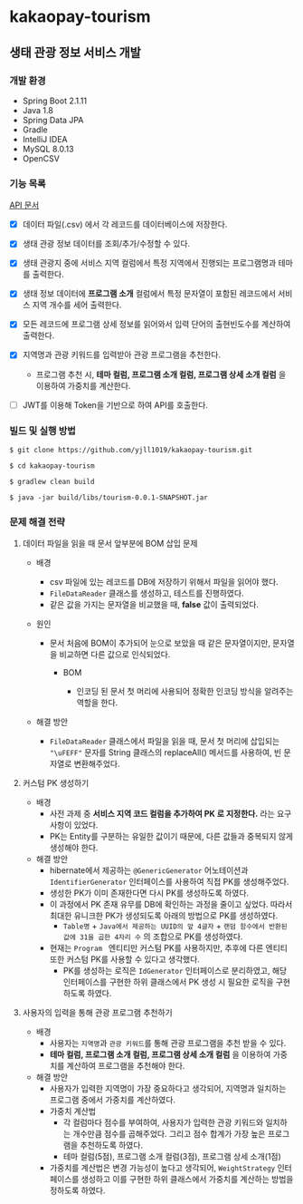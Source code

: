 # **kakaopay-tourism**

## 생태 관광 정보 서비스 개발

### 개발 환경

- Spring Boot 2.1.11
- Java 1.8
- Spring Data JPA
- Gradle
- IntelliJ IDEA
- MySQL 8.0.13
- OpenCSV



### 기능 목록
[API 문서](<https://github.com/yjll1019/kakaopay-tourism/wiki/kakaopay-tourism-API-%EB%AC%B8%EC%84%9C>)
- [x] 데이터 파일(.csv) 에서 각 레코드를 데이터베이스에 저장한다.
- [x] 생태 관광 정보 데이터를 조회/추가/수정할 수 있다.
- [x] 생태 관광지 중에 서비스 지역 컬럼에서 특정 지역에서 진행되는 프로그램명과 테마를 출력한다.
- [x] 생태 정보 데이터에 **프로그램 소개** 컬럼에서 특정 문자열이 포함된 레코드에서 서비스 지역 개수를 세어 출력한다.
- [x] 모든 레코드에 프로그램 상세 정보를 읽어와서 입력 단어의 출현빈도수를 계산하여 출력한다.
- [x] 지역명과 관광 키워드를 입력받아 관광 프로그램을 추천한다.
  - 프로그램 추천 시, **테마 컬럼, 프로그램 소개 컬럼, 프로그램 상세 소개 컬럼** 을 이용하여 가중치를 계산한다.
- [ ] JWT를 이용해 Token을 기반으로 하여 API를 호출한다.



### 빌드 및 실행 방법

```
$ git clone https://github.com/yjll1019/kakaopay-tourism.git

$ cd kakaopay-tourism

$ gradlew clean build

$ java -jar build/libs/tourism-0.0.1-SNAPSHOT.jar
```



### 문제 해결 전략

1. 데이터 파일을 읽을 때 문서 앞부분에 BOM 삽입 문제

   - 배경

     - csv 파일에 있는 레코드를 DB에 저장하기 위해서 파일을 읽어야 했다.
     - `FileDataReader` 클래스를 생성하고, 테스트를 진행하였다.
     - 같은 값을 가지는 문자열을 비교했을 때, **false** 값이 출력되었다.

   - 원인

     - 문서 처음에 BOM이 추가되어 눈으로 보았을 때 같은 문자열이지만, 문자열을 비교하면 다른 값으로 인식되었다.

       - BOM

         - 인코딩 된 문서 첫 머리에 사용되어 정확한 인코딩 방식을 알려주는 역할을 한다.

   - 해결 방안

     - `FileDataReader`  클래스에서 파일을 읽을 때, 문서 첫 머리에 삽입되는 `"\uFEFF"` 문자를 String 클래스의 replaceAll() 메서드를 사용하여, 빈 문자열로 변환해주었다.

2. 커스텀 PK 생성하기

   - 배경
     - 사전 과제 중 **서비스 지역 코드 컬럼을 추가하여 PK 로 지정한다.** 라는 요구사항이 있었다.
     - PK는 Entity를 구분하는 유일한 값이기 때문에, 다른 값들과 중복되지 않게 생성해야 한다.
   - 해결 방안
     - hibernate에서 제공하는 `@GenericGenerator` 어노테이션과 `IdentifierGenerator`  인터페이스를 사용하여 직접 PK를 생성해주었다.
     - 생성한 PK가 이미 존재한다면 다시 PK를 생성하도록 하였다.
     - 이 과정에서 PK 존재 유무를 DB에 확인하는 과정을 줄이고 싶었다. 따라서 최대한 유니크한 PK가 생성되도록 아래의 방법으로 PK를 생성하였다.
       - `Table명` + `Java에서 제공하는 UUID의 앞 4글자` + `랜덤 함수에서 반환된 값에 31을 곱한 4자리 수` 의 조합으로 PK를 생성하였다.
     - 현재는 `Program ` 엔티티만 커스텀 PK를 사용하지만, 추후에 다른 엔티티 또한 커스텀 PK를 사용할 수 있다고 생각했다.
       - PK를 생성하는 로직은 `IdGenerator` 인터페이스로 분리하였고, 해당 인터페이스를 구현한 하위 클래스에서 PK 생성 시 필요한 로직을 구현하도록 하였다.

3. 사용자의 입력을 통해 관광 프로그램 추천하기

   - 배경
     - 사용자는 `지역명`과 `관광 키워드`를 통해 관광 프로그램을 추천 받을 수 있다.
     - **테마 컬럼, 프로그램 소개 컬럼, 프로그램 상세 소개 컬럼** 을 이용하여 가중치를 계산하여 프로그램을 추천해야 한다.
   - 해결 방안
     - 사용자가 입력한 지역명이 가장 중요하다고 생각되어, 지역명과 일치하는 프로그램 중에서 가중치를 계산하였다.
     - 가중치 계산법
       - 각 컬럼마다 점수를 부여하여, 사용자가 입력한 관광 키워드와 일치하는 개수만큼 점수를 곱해주었다. 그리고 점수 합계가 가장 높은 프로그램을 추천하도록 하였다.
       - 테마 컬럼(5점), 프로그램 소개 컬럼(3점), 프로그램 상세 소개(1점)
     - 가중치를 계산법은 변경 가능성이 높다고 생각되어, `WeightStrategy` 인터페이스를 생성하고 이를 구현한 하위 클래스에서 가중치를 계산하는 방법을 정하도록 하였다. 
